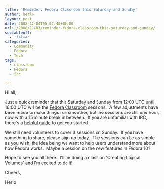 ```yaml
---
title: 'Reminder: Fedora Classroom this Saturday and Sunday'
author: herlo
layout: post
date: 2008-12-04T05:02:40+00:00
url: /2008/12/03/reminder-fedora-classroom-this-saturday-and-sunday/
sociableoff:
  - 'false'
categories:
  - Community
  - Fedora
  - Tech
tags:
  - classroom
  - Fedora
  - irc

---
```

Hi all,

Just a quick reminder that this Saturday and Sunday from 12:00 UTC until 16:00 UTC will be the [Fedora Classroom][1] sessions.  A few adjustments have been made to make things run smoother, but the sessions are still one hour, now with a 15 minute break in between.  If you are unfamiliar with IRC, there's a [helpful guide][2] to get you started.

We still need volunteers to cover 3 sessions on Sunday.  If you have something to share, please sign up today.  The sessions can be as simple as you wish, the idea being we want to help users understand more about how Fedora works.  Maybe a session on the new features in Fedora 10?

Hope to see you all there.  I'll be doing a class on 'Creating Logical Volumes' and I'm excited to do it!

Cheers,

Herlo

 [1]: https://fedoraproject.org/wiki/Communicate/IRC/Classroom
 [2]: https://fedoraproject.org/wiki/Communicate/IRCHowTo